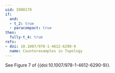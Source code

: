 ```yaml
---
uid: I000170
if:
  and:
  - t_2: true
  - paracompact: true
then:
  fully-t_4: true
refs:
- doi: 10.1007/978-1-4612-6290-9
  name: Counterexamples in Topology
---
```

See Figure 7 of {{doi:10.1007/978-1-4612-6290-9}}.
